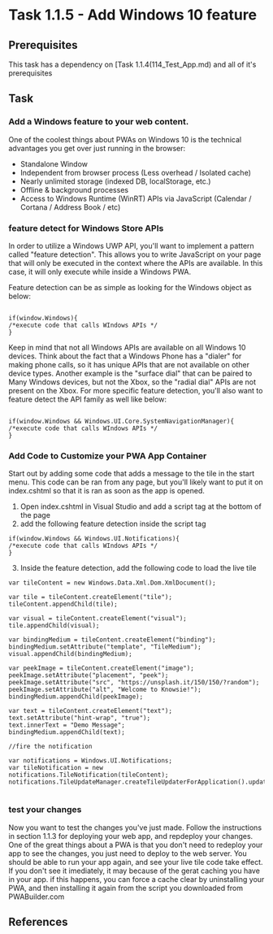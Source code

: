# Task 1.1.5 - Add Windows 10 feature## Prerequisites This task has a dependency on [Task 1.1.4(114_Test_App.md) and all of it's prerequisites## Task ### Add a Windows feature to your web content. One of the coolest things about PWAs on Windows 10 is the technical advantages you get over just running in the browser:- Standalone Window- Independent from browser process (Less overhead / Isolated cache)- Nearly unlimited storage (indexed DB, localStorage, etc.)- Offline & background processes- Access to Windows Runtime (WinRT) APIs via JavaScript (Calendar / Cortana / Address Book / etc)### feature detect for Windows Store APIsIn order to utilize a Windows UWP API, you'll want to implement a pattern called "feature detection".  This allows you to write JavaScript on your page that will only be executed in the context where the APIs are available.  In this case, it will only execute while inside a Windows PWA.  Feature detection can be as simple as looking for the Windows object as below:```if(window.Windows){/*execute code that calls WIndows APIs */}```Keep in mind that not all Windows APIs are available on all Windows 10 devices.  Think about the fact that a Windows Phone has a "dialer" for making phone calls, so it has unique APIs that are not available on other device types.  Another example is the "surface dial" that can be paired to Many Windows devices, but not the Xbox, so the "radial dial" APIs are not present on the Xbox.  For more specific feature detection, you'll also want to feature detect the API family as well like below:```if(window.Windows && Windows.UI.Core.SystemNavigationManager){/*execute code that calls WIndows APIs */}```### Add Code to Customize your PWA App ContainerStart out by adding some code that adds a message to the tile in the start menu.  This code can be ran from any page, but you'll likely want to put it on index.cshtml so that it is ran as soon as the app is opened. 1. Open index.cshtml in Visual Studio and add a script tag at the bottom of the page2. add the following feature detection inside the script tag```if(window.Windows && Windows.UI.Notifications){/*execute code that calls WIndows APIs */}```3. Inside the feature detection, add the following code to load the live tile```var tileContent = new Windows.Data.Xml.Dom.XmlDocument(); var tile = tileContent.createElement("tile");tileContent.appendChild(tile); var visual = tileContent.createElement("visual");tile.appendChild(visual); var bindingMedium = tileContent.createElement("binding");bindingMedium.setAttribute("template", "TileMedium");visual.appendChild(bindingMedium); var peekImage = tileContent.createElement("image");peekImage.setAttribute("placement", "peek");peekImage.setAttribute("src", "https://unsplash.it/150/150/?random");peekImage.setAttribute("alt", "Welcome to Knowsie!");bindingMedium.appendChild(peekImage); var text = tileContent.createElement("text");text.setAttribute("hint-wrap", "true");text.innerText = "Demo Message";bindingMedium.appendChild(text);//fire the notificationvar notifications = Windows.UI.Notifications;var tileNotification = new notifications.TileNotification(tileContent);notifications.TileUpdateManager.createTileUpdaterForApplication().update(tileNotification);```### test your changesNow you want to test the changes you've just made.  Follow the instructions in section 1.1.3 for deploying your web app, and repdeploy your changes.  One of the great things about a PWA is that you don't need to redeploy your app to see the changes, you just need to deploy to the web server.  You should be able to run your app again, and see your live tile code take effect.  If you don't see it imediately, it may because of the gerat caching you have in your app.  if this happens, you can force a cache clear by uninstalling your PWA, and then installing it again from the script you downloaded from PWABuilder.com## References
